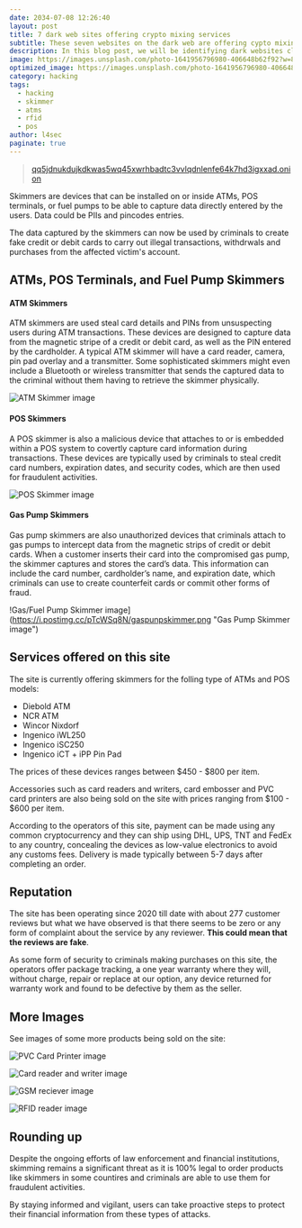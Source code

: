```yaml
---
date: 2034-07-08 12:26:40
layout: post
title: 7 dark web sites offering crypto mixing services
subtitle: These seven websites on the dark web are offering cypto mixing services to cyber criminals.
description: In this blog post, we will be identifying dark websites claiming to offer crypto mixing services to cyber criminals.
image: https://images.unsplash.com/photo-1641956796980-406648b62f92?w=800&auto=format&fit=crop&q=60&ixlib=rb-4.0.3&ixid=M3wxMjA3fDB8MHxzZWFyY2h8MTh8fGJpdGNvaW58ZW58MHx8MHx8fDA%3D
optimized_image: https://images.unsplash.com/photo-1641956796980-406648b62f92?w=800&auto=format&fit=crop&q=60&ixlib=rb-4.0.3&ixid=M3wxMjA3fDB8MHxzZWFyY2h8MTh8fGJpdGNvaW58ZW58MHx8MHx8fDA%3D
category: hacking
tags:
  - hacking
  - skimmer
  - atms
  - rfid
  - pos
author: l4sec
paginate: true
---
```


> [qq5jdnukdujkdkwas5wq45xwrhbadtc3vvlqdnlenfe64k7hd3igxxad.onion](http://qq5jdnukdujkdkwas5wq45xwrhbadtc3vvlqdnlenfe64k7hd3igxxad.onion)

Skimmers are devices that can be installed on or inside ATMs, POS terminals, or fuel pumps to be able to capture data directly entered by the users. Data could be PIIs and pincodes entries.

The data captured by the skimmers can now be used by criminals to create fake credit or debit cards to carry out illegal transactions, withdrwals and purchases from the affected victim's account.


## ATMs, POS Terminals, and Fuel Pump Skimmers
#### ATM Skimmers
ATM skimmers are used steal card details and PINs from unsuspecting users during ATM transactions. These devices are designed to capture data from the magnetic stripe of a credit or debit card, as well as the PIN entered by the cardholder. A typical ATM skimmer will have a card reader, camera, pin pad overlay and a transmitter. Some sophisticated skimmers might even include a Bluetooth or wireless transmitter that sends the captured data to the criminal without them having to retrieve the skimmer physically.

![ATM Skimmer image](https://i.postimg.cc/kgNnCn8v/atmskimmers.png "ATM Skimmer image")

#### POS Skimmers
A POS skimmer is also a malicious device that attaches to or is embedded within a POS system to covertly capture card information during transactions.
These devices are typically used by criminals to steal credit card numbers, expiration dates, and security codes, which are then used for fraudulent activities.

![POS Skimmer image](https://i.postimg.cc/cLGsPKKJ/posskimmer.png "POS Skimmer image")

#### Gas Pump Skimmers
Gas pump skimmers are also unauthorized devices that criminals attach to gas pumps to intercept data from the magnetic strips of credit or debit cards. When a customer inserts their card into the compromised gas pump, the skimmer captures and stores the card’s data. This information can include the card number, cardholder’s name, and expiration date, which criminals can use to create counterfeit cards or commit other forms of fraud.

!Gas/Fuel Pump Skimmer image](https://i.postimg.cc/pTcWSq8N/gaspunpskimmer.png "Gas Pump Skimmer image")


## Services offered on this site
The site is currently offering skimmers for the folling type of ATMs and POS models:

* Diebold ATM
* NCR ATM
* Wincor Nixdorf
* Ingenico iWL250
* Ingenico iSC250
* Ingenico iCT + iPP Pin Pad

The prices of these devices ranges between $450 - $800 per item.

Accessories such as card readers and writers, card embosser and PVC card printers are also being sold on the site with prices ranging from $100 - $600 per item. 

According to the operators of this site, payment can be made using any common cryptocurrency and they can ship using DHL, UPS, TNT and FedEx to any country, concealing the devices as low-value electronics to avoid any customs fees. Delivery is made typically between 5-7 days after completing an order.


## Reputation
The site has been operating since 2020 till date with about 277 customer reviews but what we have observed is that there seems to be zero or any form of complaint about the service by any reviewer. **This could mean that the reviews are fake**.

As some form of security to criminals making purchases on this site, the operators offer package tracking, a one year warranty where they will, without charge, repair or replace at our option, any device returned for warranty work and found to be defective by them as the seller. 


## More Images
See images of some more products being sold on the site:

![PVC Card Printer image](https://i.postimg.cc/CLqhvCxt/cardprinter.png "PVC Card Printer image")

![Card reader and writer image](https://i.postimg.cc/XNhNc14d/cardreaderwriter.png "Card reader and writer image")

![GSM reciever image](https://i.postimg.cc/SRwySRDD/gsmreciever.png "GSM reciever image")

![RFID reader image](https://i.postimg.cc/q7kpM9xV/rfid.png "RFID reader image")

## Rounding up
Despite the ongoing efforts of law enforcement and financial institutions, skimming remains a significant threat as it is 100% legal to order products like skimmers in some countires and criminals are able to use them for fraudulent activities. 

By staying informed and vigilant, users can take proactive steps to protect their financial information from these types of attacks. 
